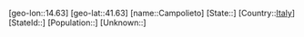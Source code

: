 ﻿---
location: [41.63,14.63]
type: City
tags:
- geo/City


SpocWebEntityId: 29468
isDeleted: false
confidential: public

---
[geo-lon::14.63]
[geo-lat::41.63]
[name::Campolieto]
[State::]
[Country::[Italy](geo/Continent/Europe/Italy.md)]
[StateId::]
[Population::]
[Unknown::]

